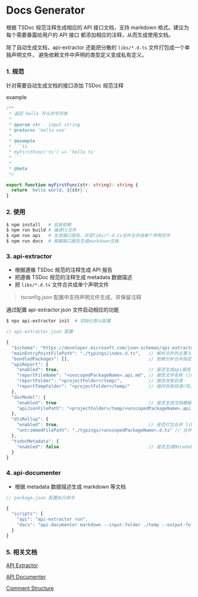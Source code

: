 # Docs Generator

根据 TSDoc 规范注释生成相应的 API 接口文档，支持 markdown 格式。建议为每个需要暴露给用户的 API 接口
都添加相应的注释，从而生成使用文档。

除了自动生成文档，api-extractor 还能把分散的 `libs/*.d.ts` 文件打包成一个单独声明文件，
避免依赖文件中声明的类型定义变成私有定义。

### 1. 规范

针对需要自动生成文档的接口添加 TSDoc 规范注释

example

````typescript
/**
 * 返回 hello 开头的字符串
 *
 * @param str - input string
 * @returns 'hello xxx'
 *
 * @example
 * ```ts
 * myFirstFunc('ts') => 'hello ts'
 * ```
 *
 * @beta
 */

export function myFirstFunc(str: string): string {
  return `hello world, ${str}`;
}
````

### 2. 使用

```bash
$ npm install   # 安装依赖
$ npm run build # 编译ts文件
$ npm run api   # 生成接口报告，并把libs/*.d.ts文件合并成单个声明文件
$ npm run docs  # 根据接口报告生成markdown文档
```

### 3. api-extractor

- 根据遵循 TSDoc 规范的注释生成 API 报告
- 把遵循 TSDoc 规范的注释生成 metadata 数据描述
- 把 `libs/*.d.ts` 文件合并成单个声明文件

> tsconfig.json 配置中支持声明文件生成，并保留注释

通过配置 api-extractor.json 文件启动相应的功能

```bash
$ npx api-extractor init  # 初始化默认配置
```

```js
// api-extractor.json 配置

{
  "$schema": "https://developer.microsoft.com/json-schemas/api-extractor/v7/api-extractor.schema.json",
  "mainEntryPointFilePath": "./typings/index.d.ts",   // 解析文件的主要入口
  "bundledPackages": [],                              // 依赖分析合并指定依赖的声明
  "apiReport": {
    "enabled": true,                                  // 是否生成api报告
    "reportFileName": "<unscopedPackageName>.api.md", // 报告文件名称 ([name].api.md)
    "reportFolder": "<projectFolder>/temp/",          // 报告存放目录
    "reportTempFolder": "<projectFolder>/temp/"       // 临时存放目录(同上时可避免报错)
  },
  "docModel": {
    "enabled": true                                   // 是否生成文档模板,用于生成文档 ([name].api.json)
    "apiJsonFilePath": "<projectFolder>/temp/<unscopedPackageName>.api.json"
  },
  "dtsRollup": {
    "enabled": true,                                  // 是否打包合并 libs/*.d.ts 文件
    "untrimmedFilePath": "./typings/<unscopedPackageName>.d.ts" // 合并后覆盖式写入命名文件
  },
  "tsdocMetadata": {
    "enabled": false                                  // 是否生成Metadata文件，用于指定TSDoc版本
  }
}
```

### 4. api-documenter

- 根据 metadata 数据描述生成 markdown 等文档

```js
// package.json 配置执行命令

{
  "scripts": {
    "api": "api-extractor run",
    "docs": "api-documenter markdown --input-folder ./temp --output-folder ./docs"
  }
}
```

### 5. 相关文档

[API Extractor](https://api-extractor.com/pages/setup/invoking/)

[API Documenter](https://api-extractor.com/pages/overview/demo_docs/)

[Comment Structure](https://api-extractor.com/pages/tsdoc/doc_comment_syntax/)
